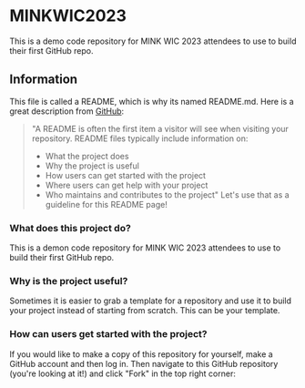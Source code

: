 # MINKWIC2023
This is a demo code repository for MINK WIC 2023 attendees to use to build their first GitHub repo.

## Information
This file is called a README, which is why its named README.md. Here is a great description from [GitHub](https://docs.github.com/en/repositories/managing-your-repositorys-settings-and-features/customizing-your-repository/about-readmes):  
>"A README is often the first item a visitor will see when visiting your repository. README files typically include information on:
>  - What the project does
>  - Why the project is useful
>  - How users can get started with the project
>  - Where users can get help with your project
>  - Who maintains and contributes to the project"
Let's use that as a guideline for this README page!

### What does this project do?
This is a demon code repository for MINK WIC 2023 attendees to use to build their first GitHub repo.

### Why is the project useful?
Sometimes it is easier to grab a template for a repository and use it to build your project instead of starting from scratch. This can be your template.

### How can users get started with the project?
If you would like to make a copy of this repository for yourself, make a GitHub account and then log in. Then navigate to this GitHub repository (you're looking at it!) and click "Fork" in the top right corner:

